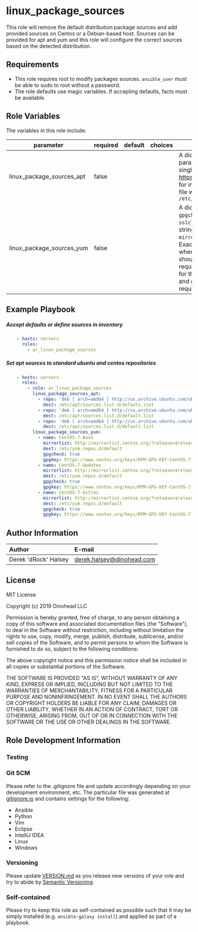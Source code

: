 # linux_package_sources

This role will remove the default distribution package sources and add provided sources on Centos or a Debian-based host. 
Sources can be provided for apt and yum and this role will configure the correct sources based on the detected distribution.

## Requirements

* This role requires root to modify packages sources. <code>ansible_user</code> must be able to sudo to root without a password.
* The role defaults use magic variables. If accepting defaults, facts must be available.

## Role Variables

The variables in this role include:

|parameter|required|default|choices|comments|
|---|---|---|---|---|
|linux_package_sources_apt|false| | |A dictionary containing two keys <code>repo</code> and <code>dest</code>. Both parameters are required. <code>repo</code> Is a string corresponding to a single line in the destination repo file. Refer to https://help.ubuntu.com/community/Repositories/CommandLine for information on source formatting. <code>dest</code> is the path where the file will be written. On Ubuntu this generally should be <code>/etc/apt/sources.list.d/filename.list</code>|
|linux_package_sources_yum|false| | |A dictionary containing the keys <code>name</code>, <code>mirrorlist</code>, <code>baseurl</code>, <code>dest</code>, <code>gpgcheck</code>, <code>gpgkey</code>, <code>sslverify</code>, <code>gpgkey</code>, <code>sslclientcert</code>, <code>sslclientkey</code>. <code>name</code> is the name of the repository to add. This string can not contain spaces. This parameter is required.  <code>mirrorlist</code> and <code>baseurl</code> is the url of the repository to add. Exactly one of these parameters is required. <code>dest</code> is the path where the file will be written. On Centos/RedHat this generally should be <code>/etc/yum.repos.d/filename</code>. This parameter is required. <code>gpgcheck</code> and <code>gpgkey</code> are used to turn on gpg checking for the repository. <code>gpgcheck</code> is a boolean with a default of <code>false</code> and gpgkey is the url of the gpg key. Neither parameter is required. If <code>gpgcheck</code> is <code>true</code>, <code>gpgkey</code> is required. |


## Example Playbook

##### Accept defaults or define sources in inventory
```yaml
    - hosts: servers
      roles:
        - ar_linux_package_sources
```
##### Set apt sources to standard ubuntu and centos repositories
```yaml
    - hosts: servers
      roles:
        - role: ar_linux_package_sources
          linux_package_sources_apt:
            - repo: 'deb [ arch=amd64 ] http://us.archive.ubuntu.com/ubuntu/ {{ ansible_distribution_release }} main restricted universe'
              dest: /etc/apt/sources.list.d/default.list
            - repo: 'deb [ arch=amd64 ] http://us.archive.ubuntu.com/ubuntu/ {{ ansible_distribution_release }}-updates main restricted universe'
              dest: /etc/apt/sources.list.d/default.list
            - repo: 'deb [ arch=amd64 ] http://us.archive.ubuntu.com/ubuntu/ {{ ansible_distribution_release }}-security main restricted universe multiverse'
              dest: /etc/apt/sources.list.d/default.list                           
          linux_package_sources_yum:
            - name: CentOS-7-Base
              mirrorlist: http://mirrorlist.centos.org/?release=$releasever&arch=$basearch&repo=os&infra=$infra
              dest: /etc/yum.repos.d/default
              gpgcheck: true
              gpgkey: https://www.centos.org/keys/RPM-GPG-KEY-CentOS-7       
            - name: CentOS-7-Updates
              mirrorlist: http://mirrorlist.centos.org/?release=$releasever&arch=$basearch&repo=updates&infra=$infra
              dest: /etc/yum.repos.d/default
              gpgcheck: true
              gpgkey: https://www.centos.org/keys/RPM-GPG-KEY-CentOS-7            
            - name: CentOS-7-Extras
              mirrorlist: http://mirrorlist.centos.org/?release=$releasever&arch=$basearch&repo=extras&infra=$infra
              dest: /etc/yum.repos.d/default
              gpgcheck: true
              gpgkey: https://www.centos.org/keys/RPM-GPG-KEY-CentOS-7
```
## Author Information

|Author              |E-mail                   |
|:-------------------|:------------------------|
|Derek 'dRock' Halsey|derek.halsey@dinohead.com|

## License

MIT License

Copyright (c) 2019 Dinohead LLC

Permission is hereby granted, free of charge, to any person obtaining a copy
of this software and associated documentation files (the "Software"), to deal
in the Software without restriction, including without limitation the rights
to use, copy, modify, merge, publish, distribute, sublicense, and/or sell
copies of the Software, and to permit persons to whom the Software is
furnished to do so, subject to the following conditions:

The above copyright notice and this permission notice shall be included in all
copies or substantial portions of the Software.

THE SOFTWARE IS PROVIDED "AS IS", WITHOUT WARRANTY OF ANY KIND, EXPRESS OR
IMPLIED, INCLUDING BUT NOT LIMITED TO THE WARRANTIES OF MERCHANTABILITY,
FITNESS FOR A PARTICULAR PURPOSE AND NONINFRINGEMENT. IN NO EVENT SHALL THE
AUTHORS OR COPYRIGHT HOLDERS BE LIABLE FOR ANY CLAIM, DAMAGES OR OTHER
LIABILITY, WHETHER IN AN ACTION OF CONTRACT, TORT OR OTHERWISE, ARISING FROM,
OUT OF OR IN CONNECTION WITH THE SOFTWARE OR THE USE OR OTHER DEALINGS IN THE
SOFTWARE.

## Role Development Information

### Testing

### Git SCM
Please refer to the .gitignore file and update accordingly depending on your
development environment, etc.  The particular file was generated at 
[gitignore.io](https://www.gitignore.io/) and contains settings for the following:
  - Ansible
  - Python
  - Vim
  - Eclipse
  - IntelliJ IDEA
  - Linux
  - Windows
  
### Versioning
Please update [VERSION.md](./VERSION.md) as you release new versions of your role and try to
abide by [Semantic Versioning](http://semver.org/spec/v2.0.0.html).

### Self-contained
Please try to keep this role as self-contained as possible such that it may be
simply installed (e.g. `ansible-galaxy install`) and applied as part of a 
playbook.
